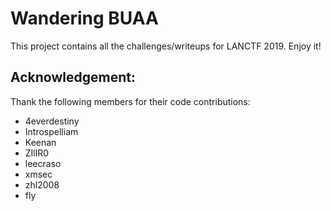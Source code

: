 # Wandering BUAA

This project contains all the challenges/writeups for LANCTF 2019. Enjoy it! 

## Acknowledgement:
Thank the following members for their code contributions:
* 4everdestiny
* Introspelliam
* Keenan
* ZIllR0
* leecraso
* xmsec
* zhl2008
* fly
